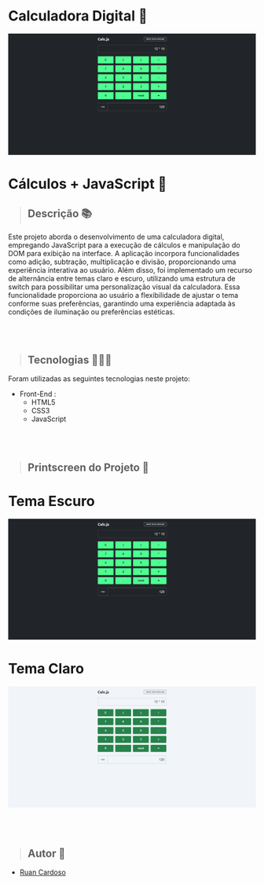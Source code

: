 # Calculadora Digital 🧮
![Project Logo](./public/preview1.png)
# Cálculos + JavaScript 📝

> ## Descrição 📚
Este projeto aborda o desenvolvimento de uma calculadora digital, empregando JavaScript para a execução de cálculos e manipulação do DOM para exibição na interface. A aplicação incorpora funcionalidades como adição, subtração, multiplicação e divisão, proporcionando uma experiência interativa ao usuário.
Além disso, foi implementado um recurso de alternância entre temas claro e escuro, utilizando uma estrutura de switch para possibilitar uma personalização visual da calculadora. Essa funcionalidade proporciona ao usuário a flexibilidade de ajustar o tema conforme suas preferências, garantindo uma experiência adaptada às condições de iluminação ou preferências estéticas.

<br>
<br>

> ## Tecnologias 👨🏾‍💻
Foram utilizadas as seguintes tecnologias neste projeto:
+ Front-End :
  -  HTML5
  -  CSS3
  -  JavaScript

<br>
<br>

> ## Printscreen do Projeto 📸
# Tema Escuro
![Project Logo](./public/preview1.png)
# Tema Claro
![Project Logo](./public/preview2.png)

<br>
<br>

> ## Autor 📝
+ [Ruan Cardoso](https://github.com/RuanCxrdoso)
